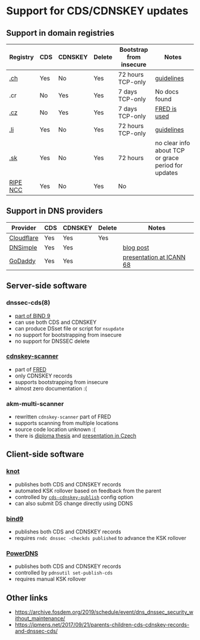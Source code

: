 Support for CDS/CDNSKEY updates
===============================

Support in domain registries
----------------------------

|Registry|CDS|CDNSKEY|Delete|Bootstrap from insecure|Notes|
|--------|---|-------|------|-----------------------|-----|
|[.ch](https://www.nic.ch/security/cds/)|Yes|No|Yes|72 hours TCP-only|[guidelines](https://www.nic.ch/export/shared/.content/files/SWITCH_CDS_Manual_en.pdf)|
|.cr|No |Yes    |Yes   |7 days TCP-only|No docs found |
|[.cz](https://www.nic.cz/page/383/faq/#faq45)|No |Yes    |Yes   |7 days TCP-only|[FRED is used](https://fred.nic.cz/documentation/html/Concepts/AKM.html)|
|[.li](https://www.nic.li/security/cds/)|Yes|No|Yes|72 hours TCP-only|[guidelines](https://www.nic.li/export/shared/.content/files/SWITCH_CDS_Manual_en.pdf)|
|[.sk](https://sk-nic.sk/wp-content/uploads/2019/12/DNSSEC_CDS_EN.pdf)|Yes|No|Yes|72 hours|no clear info about TCP or grace period for updates|
|[RIPE NCC](https://www.ripe.net/manage-ips-and-asns/db/support/configuring-reverse-dns#4--automated-update-of-dnssec-delegations)|Yes|No|Yes|No||

Support in DNS providers
------------------------

|Provider|CDS|CDNSKEY|Delete|Notes|
|--------|---|-------|------|-----|
|[Cloudflare](https://blog.cloudflare.com/automatically-provision-and-maintain-dnssec/)|Yes|Yes|Yes||
|[DNSimple](https://support.dnsimple.com/articles/dnssec/#cdscdnskey)|Yes|Yes||[blog post](https://blog.dnsimple.com/2019/02/cds_cdnskey/)|
|[GoDaddy](https://uk.godaddy.com/help/enable-dnssec-in-my-premium-dns-account-6420)|Yes|Yes||[presentation at ICANN 68](https://68.schedule.icann.org/meetings/EqJCzT5N6kcZhh2TT)|

Server-side software
--------------------

### dnssec-cds(8)
 - [part of BIND 9](https://github.com/isc-projects/bind9/blob/main/bin/dnssec/dnssec-cds.rst)
 - can use both CDS and CDNSKEY
 - can produce DSset file or script for `nsupdate`
 - no support for bootstrapping from insecure
 - no support for DNSSEC delete

### [cdnskey-scanner](https://gitlab.nic.cz/fred/cdnskey-scanner)
 - part of [FRED](https://fred.nic.cz/documentation/html/Concepts/AKM.html)
 - only CDNSKEY records
 - supports bootstrapping from insecure
 - almost zero documentation :(

### akm-multi-scanner
 - rewritten `cdnskey-scanner` part of FRED
 - supports scanning from multiple locations
 - source code location unknown :(
 - there is [diploma thesis](https://dspace.cvut.cz/bitstream/handle/10467/87860/F8-DP-2020-Shchavleva-Marina-thesis.pdf?sequence=-1&isAllowed=y) and [presentation in Czech](https://www.nic.cz/files/nic/it_20/prezentace/Shchavleva.pdf)

Client-side software
--------------------

### [knot](https://www.knot-dns.cz/docs/3.0/singlehtml/index.html#automatic-ksk-management)
 - publishes both CDS and CDNSKEY records
 - automated KSK rollover based on feedback from the parent
 - controlled by [`cds-cdnskey-publish`](https://www.knot-dns.cz/docs/3.0/singlehtml/index.html#policy-cds-cdnskey-publish) config option
 - can also submit DS change directly using DDNS

### [bind9](https://bind9.readthedocs.io/en/latest/dnssec-guide.html#the-cds-and-cdnskey-resource-records)
 - publishes both CDS and CDNSKEY records
 - requires `rndc dnssec -checkds published` to advance the KSK rollover

### [PowerDNS](https://docs.powerdns.com/authoritative/guides/kskrollcdnskey.html)
 - publishes both CDS and CDNSKEY records
 - controlled by `pdnsutil set-publish-cds`
 - requires manual KSK rollover

Other links
-----------
 - https://archive.fosdem.org/2019/schedule/event/dns_dnssec_security_without_maintenance/
 - https://jpmens.net/2017/09/21/parents-children-cds-cdnskey-records-and-dnssec-cds/
